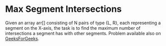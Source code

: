 # Max Segment Intersections

Given an array arr[] consisting of N pairs of type {L, R}, each representing a segment on the X-axis, the task is to find the maximum number of intersections a segment has with other segments.
Problem available also on [GeeksForGeeks](https://www.geeksforgeeks.org/maximum-number-of-intersections-possible-for-any-of-the-n-given-segments/).

